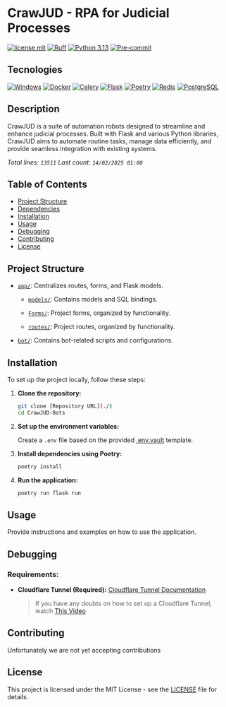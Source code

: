 # CrawJUD - RPA for Judicial Processes

[![license mit](https://img.shields.io/badge/licence-MIT-blue.svg)](./LICENSE)
[![Ruff](https://img.shields.io/endpoint?url=https://raw.githubusercontent.com/astral-sh/ruff/main/assets/badge/v2.json)](https://github.com/astral-sh/ruff)
[![Python 3.13](https://shields.io/badge/python-3.13%20-green?logo=python)](https://python.org/downloads/release/python-3132/)
[![Pre-commit](https://img.shields.io/badge/pre--commit-enabled-brightgreen?logo=pre-commit)](https://github.com/pre-commit/pre-commit)

## Tecnologies

[![Windows](https://img.shields.io/badge/Windows-0078D6?style=for-the-badge&logo=windows&logoColor=white)](https://learn.microsoft.com/pt-br/virtualization/windowscontainers/quick-start/set-up-environment?tabs=dockerce)
[![Docker](https://img.shields.io/badge/Docker-2496ED?style=for-the-badge&logo=docker&logoColor=white)](https://www.docker.com/get-started)
[![Celery](https://img.shields.io/badge/celery-%23a9cc54.svg?style=for-the-badge&logo=celery&logoColor=ddf4a4)](https://docs.celeryq.dev/en/stable/)
[![Flask](https://img.shields.io/badge/Flask-000000?style=for-the-badge&logo=flask&logoColor=white)](https://flask.palletsprojects.com/en/2.0.x/)
[![Poetry](https://img.shields.io/badge/Poetry-430098?style=for-the-badge&logo=python&logoColor=white)](https://python-poetry.org/docs/)
[![Redis](https://img.shields.io/badge/Redis-DC382D?style=for-the-badge&logo=redis&logoColor=white)](https://redis.io/)
[![PostgreSQL](https://img.shields.io/badge/PostgreSQL-4169E1?style=for-the-badge&logo=postgresql&logoColor=white)](https://www.postgresql.org/)

## Description

CrawJUD is a suite of automation robots designed to streamline and enhance judicial processes. Built with Flask and various Python libraries, CrawJUD aims to automate routine tasks, manage data efficiently, and provide seamless integration with existing systems.

_Total lines: `13511`_
_Last count: `14/02/2025 01:00`_

## Table of Contents

- [Project Structure](#project-structure)
- [Dependencies](./doc/dependencies.md)
- [Installation](#installation)
- [Usage](#usage)
- [Debugging](#debugging)
- [Contributing](#contributing)
- [License](#license)

## Project Structure

- [`app/`](./app/): Centralizes routes, forms, and Flask models.

  - [`models/`](./app/models/): Contains models and SQL bindings.

  - [`Forms/`](./app/Forms/): Project forms, organized by functionality.

  - [`routes/`](./app/routes/): Project routes, organized by functionality.

- [`bot/`](./bot/): Contains bot-related scripts and configurations.

## Installation

To set up the project locally, follow these steps:

1. **Clone the repository:**

   ```bash
   git clone [Repository URL](./)
   cd CrawJUD-Bots
   ```

2. **Set up the environment variables:**

   Create a `.env` file based on the provided [.env.vault](http://_vscodecontentref_/0) template.

3. **Install dependencies using Poetry:**

   ```bash
   poetry install
   ```

4. **Run the application:**

   ```bash
   poetry run flask run
   ```

## Usage

Provide instructions and examples on how to use the application.

## Debugging

### Requirements:

- **Cloudflare Tunnel (Required):** [Cloudflare Tunnel Documentation](https://developers.cloudflare.com/cloudflare-one/connections/connect-networks/)

  > If you have any doubts on how to set up a Cloudflare Tunnel, watch [This Video](https://www.youtube.com/watch?v=Y0LTZZCyPko&t=123s)

## Contributing

Unfortunately we are not yet accepting contributions

## License

This project is licensed under the MIT License - see the [LICENSE](./LICENSE) file for details.
